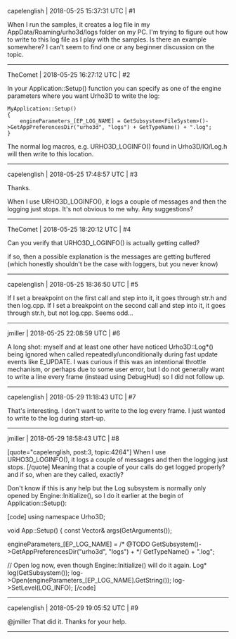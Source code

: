 capelenglish | 2018-05-25 15:37:31 UTC | #1

When I run the samples, it creates a log file in my AppData/Roaming/urho3d/logs folder on my PC. I'm trying to figure out how to write to this log file as I play with the samples. Is there an example somewhere? I can't seem to find one or any beginner discussion on the topic.

-------------------------

TheComet | 2018-05-25 16:27:12 UTC | #2

In your Application::Setup() function you can specify as one of the engine parameters where you want Urho3D to write the log:

    MyApplication::Setup()
    {
        engineParameters_[EP_LOG_NAME] = GetSubsystem<FileSystem>()->GetAppPreferencesDir("urho3d", "logs") + GetTypeName() + ".log";
    }

The normal log macros, e.g. URHO3D_LOGINFO() found in Urho3D/IO/Log.h will then write to this location.

-------------------------

capelenglish | 2018-05-25 17:48:57 UTC | #3

Thanks. 

When I use URHO3D_LOGINFO(), it logs a couple of messages and then the logging just stops. It's not obvious to me why. Any suggestions?

-------------------------

TheComet | 2018-05-25 18:20:12 UTC | #4

Can you verify that URHO3D_LOGINFO() is actually getting called?

if so, then a possible explanation is the messages are getting buffered (which honestly shouldn't be the case with loggers, but you never know)

-------------------------

capelenglish | 2018-05-25 18:36:50 UTC | #5

If I set a breakpoint on the first call and step into it, it goes through str.h and then log.cpp. If I set a breakpoint on the second call and step into it, it goes through str.h, but not log.cpp. Seems odd...

-------------------------

jmiller | 2018-05-25 22:08:59 UTC | #6

A long shot: myself and at least one other have noticed Urho3D::Log*() being ignored when called repeatedly/unconditionally during fast update events like E_UPDATE. I was curious if this was an intentional throttle mechanism, or perhaps due to some user error, but I do not generally want to write a line every frame (instead using DebugHud) so I did not follow up.

-------------------------

capelenglish | 2018-05-29 11:18:43 UTC | #7

That's interesting. I don't want to write to the log every frame. I just wanted to write to the log during start-up.

-------------------------

jmiller | 2018-05-29 18:58:43 UTC | #8

[quote="capelenglish, post:3, topic:4264"]
When I use URHO3D_LOGINFO(), it logs a couple of messages and then the logging just stops.
[/quote]
Meaning that a couple of your calls do get logged properly? and if so, when are they called, exactly?

Don't know if this is any help but the Log subsystem is normally only opened by Engine::Initialize(), so I do it earlier at the begin of Application::Setup():

[code]
using namespace Urho3D;

void App::Setup() {
  const Vector<String>& args(GetArguments());

  engineParameters_[EP_LOG_NAME] = /* @TODO GetSubsystem<FileSystem>()->GetAppPreferencesDir("urho3d", "logs") + */ GetTypeName() + ".log";

  // Open log now, even though Engine::Initialize() will do it again.
  Log* log(GetSubsystem<Log>());
  log->Open(engineParameters_[EP_LOG_NAME].GetString());
  log->SetLevel(LOG_INFO);
[/code]

-------------------------

capelenglish | 2018-05-29 19:05:52 UTC | #9

@jmiller That did it. Thanks for your help.

-------------------------

